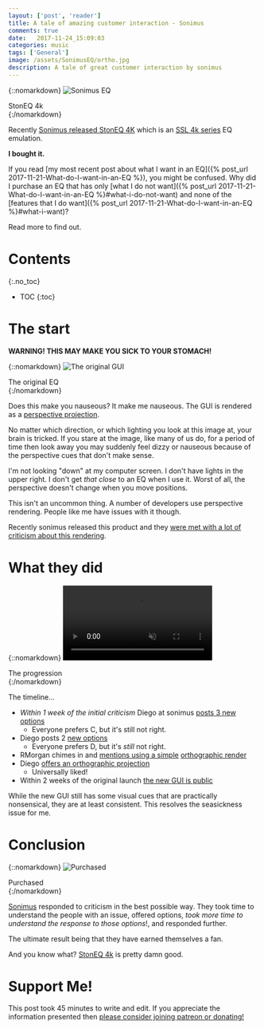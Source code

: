 ```yaml
---
layout: ['post', 'reader']
title: A tale of amazing customer interaction - Sonimus
comments: true
date:   2017-11-24_15:09:03 
categories: music
tags: ['General']
image: /assets/SonimusEQ/ortho.jpg
description: A tale of great customer interaction by sonimus
---
```


{::nomarkdown}
  <img src="/assets/SonimusEQ/ortho.jpg" alt="Sonimus EQ">
  <div class="image-caption">StonEQ 4k</div>
{:/nomarkdown}

Recently [Sonimus released StonEQ 4K](http://sonimus.com/products/StonEQ4k/) which is an [SSL 4k series](https://en.wikipedia.org/wiki/Solid_State_Logic#4000_series) EQ emulation.

**I bought it.**

If you read [my most recent post about what I want in an EQ]({% post_url 2017-11-21-What-do-I-want-in-an-EQ %}), you might be confused. Why did I purchase an EQ that has only [what I do not want]({% post_url 2017-11-21-What-do-I-want-in-an-EQ %}#what-i-do-not-want) and none of the [features that I do want]({% post_url 2017-11-21-What-do-I-want-in-an-EQ %}#what-i-want)?

Read more to find out.

<!--more-->

# Contents
{:.no_toc}
* TOC
{:toc}

# The start

**WARNING! THIS MAY MAKE YOU SICK TO YOUR STOMACH!**

{::nomarkdown}
  <img src="/assets/SonimusEQ/GUI.jpg" alt="The original GUI">
  <div class="image-caption">The original EQ</div>
{:/nomarkdown}

Does this make you nauseous? It make me nauseous. The GUI is rendered as a [perspective projection](https://en.wikipedia.org/wiki/Perspective_(graphical)).

No matter which direction, or which lighting you look at this image at, your brain is tricked. If you stare at the image, like many of us do, for a period of time then look away you may suddenly feel dizzy or nauseous because of the perspective cues that don't make sense.

I'm not looking "down" at my computer screen. I don't have lights in the upper right. I don't get _that close_ to an EQ when I use it. Worst of all, the perspective doesn't change when you move positions.

This isn't an uncommon thing. A number of developers use perspective rendering. People like me have issues with it though.

Recently sonimus released this product and they [were met with a lot of criticism about this rendering](https://www.gearslutz.com/board/new-product-alert/1187003-sonimus-releases-stoneq-4k-satson-series-equalizer.html).

# What they did

{::nomarkdown}
  <video autoplay loop muted class="gifvid">
    <source src="/assets/SonimusEQ/Sonimus.mp4" type="video/mp4">
    Your browser does not support the video tag.
  </video>
  <div class="video-caption">The progression</div>
{:/nomarkdown}

The timeline...

* _Within 1 week of the initial criticism_ Diego at sonimus [posts 3 new options](https://www.gearslutz.com/board/12953336-post43.html)
    * Everyone prefers C, but it's still not right.
* Diego posts 2 [new options](https://www.gearslutz.com/board/12953403-post50.html)
    * Everyone prefers D, but it's _still_ not right.
* RMorgan chimes in and [mentions using a simple](https://www.gearslutz.com/board/12953742-post60.html) [orthographic render](https://en.wikipedia.org/wiki/Orthographic_projection)
* Diego [offers an orthographic projection](https://www.gearslutz.com/board/12956298-post85.html)
    * Universally liked!
* Within 2 weeks of the original launch [the new GUI is public](https://www.gearslutz.com/board/12972178-post137.html)

While the new GUI still has some visual cues that are practically nonsensical, they are at least consistent. This resolves the seasickness issue for me.

# Conclusion

{::nomarkdown}
  <img src="/assets/SonimusEQ/Purchase.png" alt="Purchased">
  <div class="image-caption">Purchased</div>
{:/nomarkdown}

[Sonimus](http://sonimus.com/products/) responded to criticism in the best possible way. They took time to understand the people with an issue, offered options, _took more time to understand the response to those options_!, and responded further.

The ultimate result being that they have earned themselves a fan.

And you know what? [StonEQ 4k](http://sonimus.com/products/StonEQ4k/) is pretty damn good. 

# Support Me!

This post took 45 minutes to write and edit. If you appreciate the information presented then <a href="/DonateNow/">please consider joining patreon or donating!</a>







